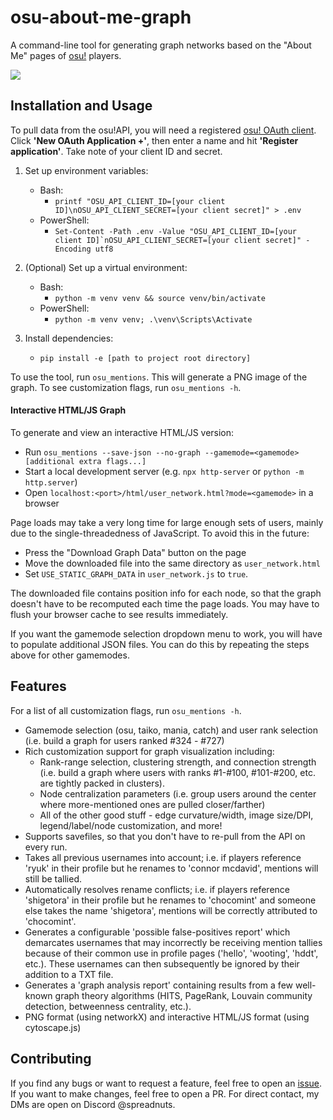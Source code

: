 # osu-about-me-graph

A command-line tool for generating graph networks based on the "About Me" pages of [osu!](https://osu.ppy.sh) players.

![](media/example-500.png)

## Installation and Usage
To pull data from the osu!API, you will need a registered [osu! OAuth client](https://osu.ppy.sh/home/account/edit). Click **'New OAuth Application +'**, then enter a name and hit **'Register application'**. Take note of your client ID and secret.

1. Set up environment variables:
    - Bash:
        - `printf "OSU_API_CLIENT_ID=[your client ID]\nOSU_API_CLIENT_SECRET=[your client secret]" > .env`
    - PowerShell:
        - ``Set-Content -Path .env -Value "OSU_API_CLIENT_ID=[your client ID]`nOSU_API_CLIENT_SECRET=[your client secret]" -Encoding utf8``

2. (Optional) Set up a virtual environment:
    - Bash:
        - `python -m venv venv && source venv/bin/activate`
    - PowerShell:
        - `python -m venv venv; .\venv\Scripts\Activate`

3. Install dependencies:
    - `pip install -e [path to project root directory]`

To use the tool, run `osu_mentions`. This will generate a PNG image of the graph. To see customization flags, run `osu_mentions -h`.

#### Interactive HTML/JS Graph
To generate and view an interactive HTML/JS version:
- Run `osu_mentions --save-json --no-graph --gamemode=<gamemode> [additional extra flags...]`
- Start a local development server (e.g. `npx http-server` or `python -m http.server`)
- Open `localhost:<port>/html/user_network.html?mode=<gamemode>` in a browser

Page loads may take a very long time for large enough sets of users, mainly due to the single-threadedness of JavaScript. To avoid this in the future:
- Press the "Download Graph Data" button on the page
- Move the downloaded file into the same directory as `user_network.html`
- Set `USE_STATIC_GRAPH_DATA` in `user_network.js` to `true`.

The downloaded file contains position info for each node, so that the graph doesn't have to be recomputed each time the page loads. You may have to flush your browser cache to see results immediately.

If you want the gamemode selection dropdown menu to work, you will have to populate additional JSON files. You can do this by repeating the steps above for other gamemodes.

## Features
For a list of all customization flags, run `osu_mentions -h`.
- Gamemode selection (osu, taiko, mania, catch) and user rank selection (i.e. build a graph for users ranked #324 - #727)
- Rich customization support for graph visualization including:
    - Rank-range selection, clustering strength, and connection strength (i.e. build a graph where users with ranks #1-#100, #101-#200, etc. are tightly packed in clusters).
    - Node centralization parameters (i.e. group users around the center where more-mentioned ones are pulled closer/farther)
    - All of the other good stuff - edge curvature/width, image size/DPI, legend/label/node customization, and more!
- Supports savefiles, so that you don't have to re-pull from the API on every run.
- Takes all previous usernames into account; i.e. if players reference 'ryuk' in their profile but he renames to 'connor mcdavid', mentions will still be tallied.
- Automatically resolves rename conflicts; i.e. if players reference 'shigetora' in their profile but he renames to 'chocomint' and someone else takes the name 'shigetora', mentions will be correctly attributed to 'chocomint'.
- Generates a configurable 'possible false-positives report' which demarcates usernames that may incorrectly be receiving mention tallies because of their common use in profile pages ('hello', 'wooting', 'hddt', etc.). These usernames can then subsequently be ignored by their addition to a TXT file.
- Generates a 'graph analysis report' containing results from a few well-known graph theory algorithms (HITS, PageRank, Louvain community detection, betweenness centrality, etc.).
- PNG format (using networkX) and interactive HTML/JS format (using cytoscape.js)

## Contributing
If you find any bugs or want to request a feature, feel free to open an [issue](https://github.com/mbalsdon/osu-about-me-graph/issues). If you want to make changes, feel free to open a PR. For direct contact, my DMs are open on Discord @spreadnuts.
